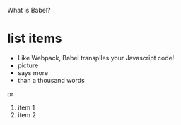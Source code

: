 What is Babel?
# list items
<style type="text/css">
  .reveal p {
    text-align: left;
  }
  .reveal ul {
    display: block;
  }
  .reveal ol {
    display: block;
  }  
</style>

* Like Webpack, Babel transpiles your Javascript code!
* picture
* says more
* than a thousand words

or

1. item 1
1. item 2